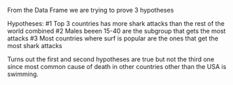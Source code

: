 From the Data Frame we are trying to prove 3 hypotheses

Hypotheses:
#1 Top 3 countries has more shark attacks than the rest of the world combined
#2 Males beeen 15-40 are the subgroup that gets the most attacks
#3 Most countries where surf is popular are the ones that get the most shark attacks

Turns out the first and second hypotheses are true but not the third one since most common cause of death in other countries other than the USA is swimming.